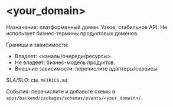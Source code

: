 # <your_domain>

Назначение: платформенный домен. Узкое, стабильное API. Не использует бизнес-термины продуктовых доменов.

Границы и зависимости:
- Владеет: <каналы/очереди/ресурсы>.
- Не владеет: бизнес-модель продуктов.
- Внешние зависимости: перечислите адаптеры/сервисы.

SLA/SLO: см. `METRICS.md`.

События: перечислите и добавьте схемы в `apps/backend/packages/schemas/events/<your_domain>/`.
